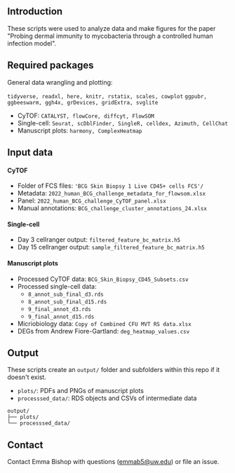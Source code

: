 
## Introduction

These scripts were used to analyze data and make figures for the paper "Probing dermal immunity to mycobacteria through a controlled human infection model".

## Required packages

General data wrangling and plotting: 

`tidyverse, readxl, here, knitr, rstatix, scales, cowplot`
`ggpubr, ggbeeswarm, ggh4x, grDevices, gridExtra, svglite`

* CyTOF: `CATALYST, flowCore, diffcyt, FlowSOM`
* Single-cell: `Seurat, scDblFinder, SingleR, celldex, Azimuth, CellChat`
* Manuscript plots: `harmony, ComplexHeatmap`

## Input data

#### CyTOF

* Folder of FCS files: `'BCG Skin Biopsy 1 Live CD45+ cells FCS'/`
* Metadata: `2022_human_BCG_challenge_metadata_for_flowsom.xlsx`
* Panel: `2022_human_BCG_challenge_CyTOF_panel.xlsx`
* Manual annotations: `BCG_challenge_cluster_annotations_24.xlsx`

#### Single-cell

* Day 3 cellranger output: `filtered_feature_bc_matrix.h5`
* Day 15 cellranger output: `sample_filtered_feature_bc_matrix.h5`

#### Manuscript plots

* Processed CyTOF data: `BCG_Skin_Biopsy_CD45_Subsets.csv`
* Processed single-cell data: 
  * `8_annot_sub_final_d3.rds`
  * `8_annot_sub_final_d15.rds`
  * `9_final_annot_d3.rds`
  * `9_final_annot_d15.rds`
* Micriobiology data: `Copy of Combined CFU MVT RS data.xlsx`
* DEGs from Andrew Fiore-Gartland: `deg_heatmap_values.csv`

## Output

These scripts create an `output/` folder and subfolders within this repo if it doesn't exist.

* `plots/`: PDFs and PNGs of manuscript plots
* `processsed_data/`: RDS objects and CSVs of intermediate data

```
output/
├── plots/
└── processsed_data/
```

## Contact

Contact Emma Bishop with questions (emmab5@uw.edu) or file an issue.

